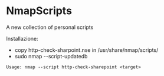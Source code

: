 # NmapScripts
A new collection of personal scripts


Installazione:
- copy http-check-sharpoint.nse in /usr/share/nmap/scripts/
- sudo nmap --script-updatedb

```
Usage: nmap --script http-check-sharepoint <target>
``` 
